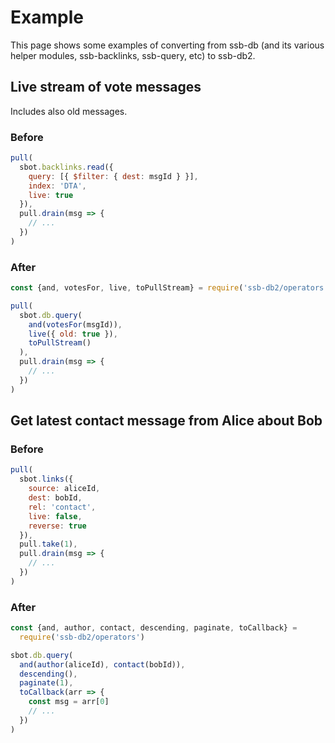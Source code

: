 # Example

This page shows some examples of converting from ssb-db (and its various helper modules, ssb-backlinks, ssb-query, etc) to ssb-db2.

## Live stream of vote messages

Includes also old messages.

### Before

```js
pull(
  sbot.backlinks.read({
    query: [{ $filter: { dest: msgId } }],
    index: 'DTA',
    live: true
  }),
  pull.drain(msg => {
    // ...
  })
)
```

### After

```js
const {and, votesFor, live, toPullStream} = require('ssb-db2/operators')

pull(
  sbot.db.query(
    and(votesFor(msgId)),
    live({ old: true }),
    toPullStream()
  ),
  pull.drain(msg => {
    // ...
  })
)
```

## Get latest contact message from Alice about Bob

### Before

```js
pull(
  sbot.links({
    source: aliceId,
    dest: bobId,
    rel: 'contact',
    live: false,
    reverse: true
  }),
  pull.take(1),
  pull.drain(msg => {
    // ...
  })
)
```

### After

```js
const {and, author, contact, descending, paginate, toCallback} =
  require('ssb-db2/operators')

sbot.db.query(
  and(author(aliceId), contact(bobId)),
  descending(),
  paginate(1),
  toCallback(arr => {
    const msg = arr[0]
    // ...
  })
)
```
